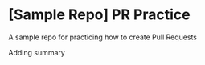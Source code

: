 # [Sample Repo] PR Practice
A sample repo for practicing how to create Pull Requests

Adding summary
